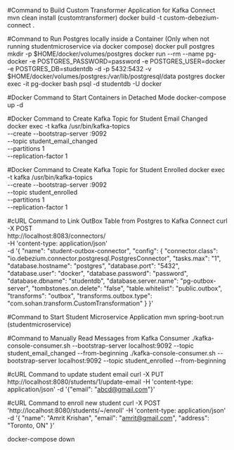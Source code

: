 #Command to Build Custom Transformer Application for Kafka Connect
mvn clean install (customtransformer)
docker build -t custom-debezium-connect .

#Command to Run Postgres locally inside a Container (Only when not running studentmicroservice via docker compose)
docker pull postgres
mkdir -p $HOME/docker/volumes/postgres
docker run --rm  --name pg-docker -e POSTGRES_PASSWORD=password -e POSTGRES_USER=docker -e POSTGRES_DB=studentdb -d -p 5432:5432 -v $HOME/docker/volumes/postgres:/var/lib/postgresql/data postgres
docker exec -it pg-docker bash
psql -d studentdb -U docker

#Docker Command to Start Containers in Detached Mode
docker-compose up -d

#Docker Command to Create Kafka Topic for Student Email Changed
docker exec -t kafka /usr/bin/kafka-topics \
      --create --bootstrap-server :9092 \
      --topic student_email_changed \
      --partitions 1 \
      --replication-factor 1

#Docker Command to Create Kafka Topic for Student Enrolled
docker exec -t kafka /usr/bin/kafka-topics \
      --create --bootstrap-server :9092 \
      --topic student_enrolled \
      --partitions 1 \
      --replication-factor 1

#cURL Command to Link OutBox Table from Postgres to Kafka Connect
curl -X POST \
  http://localhost:8083/connectors/ \
  -H 'content-type: application/json' \
  -d '{
   "name": "student-outbox-connector",
   "config": {
      "connector.class": "io.debezium.connector.postgresql.PostgresConnector",
      "tasks.max": "1",
      "database.hostname": "postgres",
      "database.port": "5432",
      "database.user": "docker",
      "database.password": "password",
      "database.dbname": "studentdb",
      "database.server.name": "pg-outbox-server",
      "tombstones.on.delete": "false",
      "table.whitelist": "public.outbox",
      "transforms": "outbox",
      "transforms.outbox.type": "com.sohan.transform.CustomTransformation"
   }
}' 

#Command to Start Student Microservice Application
mvn spring-boot:run (studentmicroservice)     

#Command to Manually Read Messages from Kafka Consumer
./kafka-console-consumer.sh --bootstrap-server localhost:9092  --topic student_email_changed  --from-beginning
./kafka-console-consumer.sh --bootstrap-server localhost:9092  --topic student_enrolled  --from-beginning

#cURL Command to update student email
curl -X PUT http://localhost:8080/students/1/update-email -H 'content-type: application/json' -d '{"email": "abcd@gmail.com"}'

#cURL Command to enroll new student
curl -X POST   'http://localhost:8080/students/~/enroll' -H 'content-type: application/json' -d '{
    "name": "Amrit Krishan",
    "email": "amrit@gmail.com",
    "address": "Toronto, ON"
}'

docker-compose down
